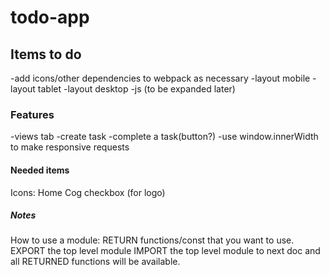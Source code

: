 # todo-app

## Items to do
-add icons/other dependencies to webpack as necessary
-layout mobile
-layout tablet
-layout desktop
-js (to be expanded later)


### Features
-views tab
-create task
-complete a task(button?)
-use window.innerWidth to make responsive requests 


#### Needed items
Icons:
Home
Cog
checkbox (for logo)

##### Notes
How to use a module:
RETURN functions/const that you want to use.
EXPORT the top level module
IMPORT the top level module to next doc and all RETURNED functions will be available.

